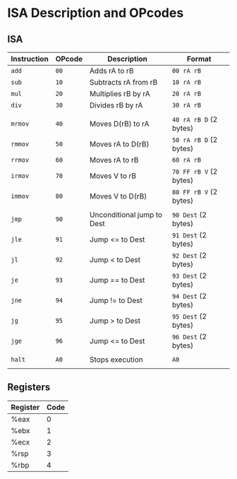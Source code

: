 #  ISA Description and OPcodes

## ISA

| Instruction | OPcode | Description                | Format                 |
| ----------- | ------ | -------------------------- | ---------------------- |
| `add`       | `00`   | Adds rA to rB              | `00 rA rB`             |
| `sub`       | `10`   | Subtracts rA from rB       | `10 rA rB`             |
| `mul`       | `20`   | Multiplies rB by rA        | `20 rA rB`             |
| `div`       | `30`   | Divides rB by rA           | `30 rA rB`             |
|             |        |                            |                        |
| `mrmov`     | `40`   | Moves D(rB) to rA          | `40 rA rB D` (2 bytes) |
| `rmmov`     | `50`   | Moves rA to D(rB)          | `50 rA rB D` (2 bytes) |
| `rrmov`     | `60`   | Moves rA to rB             | `60 rA rB`             |
| `irmov`     | `70`   | Moves V to rB              | `70 FF rB V` (2 bytes) |
| `immov`     | `80`   | Moves V to D(rB)           | `80 FF rB V` (2 bytes) |
|             |        |                            |                        |
| `jmp`       | `90`   | Unconditional jump to Dest | `90 Dest` (2 bytes)    |
| `jle`       | `91`   | Jump <= to Dest            | `91 Dest` (2 bytes)    |
| `jl`        | `92`   | Jump < to Dest             | `92 Dest` (2 bytes)    |
| `je`        | `93`   | Jump == to Dest            | `93 Dest` (2 bytes)    |
| `jne`       | `94`   | Jump != to Dest            | `94 Dest` (2 bytes)    |
| `jg`        | `95`   | Jump > to Dest             | `95 Dest` (2 bytes)    |
| `jge`       | `96`   | Jump <= to Dest            | `96 Dest` (2 bytes)    |
|             |        |                            |                        |
| `halt`      | `A0`   | Stops execution            | `A0`                   |
|             |        |                            |                        |


## Registers
| Register | Code |
| -------- | ---- |
| %eax     | 0    |
| %ebx     | 1    |
| %ecx     | 2    |
| %rsp     | 3    |
| %rbp     | 4    |